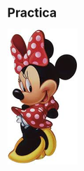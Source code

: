# Practica

<html>
<head>
<title>Mi pagina web</title>
</head>
<body>
<img src="Minnie.jpg"alt="Mi imagen de prueba">
  </body>
</html>
